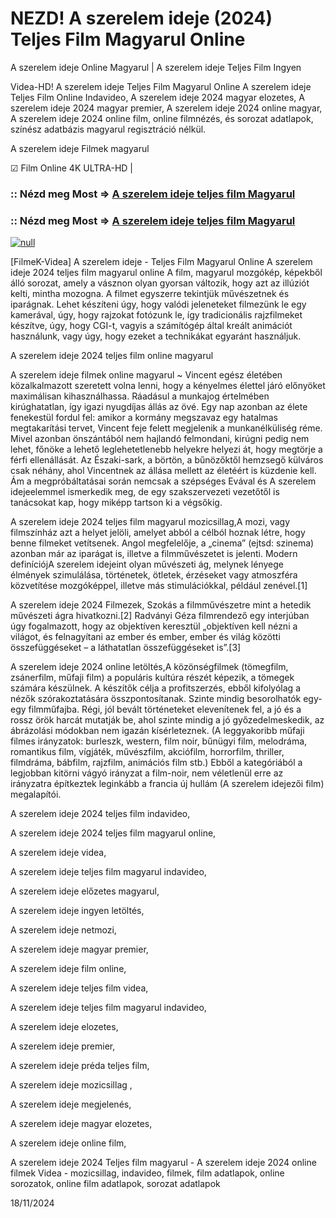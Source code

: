 # NEZD! A szerelem ideje (2024) Teljes Film Magyarul Online

A szerelem ideje Online Magyarul | A szerelem ideje Teljes Film Ingyen

Videa-HD! A szerelem ideje Teljes Film Magyarul Online A szerelem ideje Teljes Film Online Indavideo, A szerelem ideje 2024 magyar elozetes, A szerelem ideje 2024 magyar premier, A szerelem ideje 2024 online magyar, A szerelem ideje 2024 online film, online filmnézés, és sorozat adatlapok, színész adatbázis magyarul regisztráció nélkül.

A szerelem ideje Filmek magyarul

☑ Film Online 4K ULTRA-HD |

### :: Nézd meg Most => [A szerelem ideje teljes film Magyarul](https://t.co/kIykU1QZiQ)

### :: Nézd meg Most => [A szerelem ideje teljes film Magyarul](https://t.co/kIykU1QZiQ)

[![null](https://static.wixstatic.com/media/855a25_043b5abeb4ae4d35ac003198e7fe56ed~mv2.gif)](https://t.co/kIykU1QZiQ)

[FilmeK-Videa] A szerelem ideje - Teljes Film Magyarul Online A szerelem ideje 2024 teljes film magyarul online A film, magyarul mozgókép, képekből álló sorozat, amely a vásznon olyan gyorsan változik, hogy azt az illúziót kelti, mintha mozogna. A filmet egyszerre tekintjük művészetnek és iparágnak. Lehet készíteni úgy, hogy valódi jeleneteket filmezünk le egy kamerával, úgy, hogy rajzokat fotózunk le, így tradicionális rajzfilmeket készítve, úgy, hogy CGI-t, vagyis a számítógép által kreált animációt használunk, vagy úgy, hogy ezeket a technikákat egyaránt használjuk.

A szerelem ideje 2024 teljes film online magyarul

A szerelem ideje filmek online magyarul ~ Vincent egész életében közalkalmazott szeretett volna lenni, hogy a kényelmes élettel járó előnyöket maximálisan kihasználhassa. Ráadásul a munkajog értelmében kirúghatatlan, így igazi nyugdíjas állás az övé. Egy nap azonban az élete fenekestül fordul fel: amikor a kormány megszavaz egy hatalmas megtakarítási tervet, Vincent feje felett megjelenik a munkanélküliség réme. Mivel azonban önszántából nem hajlandó felmondani, kirúgni pedig nem lehet, főnöke a lehető leglehetetlenebb helyekre helyezi át, hogy megtörje a férfi ellenállását. Az Északi-sark, a börtön, a bűnözőktől hemzsegő külváros csak néhány, ahol Vincentnek az állása mellett az életéért is küzdenie kell. Ám a megpróbáltatásai során nemcsak a szépséges Evával és A szerelem idejeelemmel ismerkedik meg, de egy szakszervezeti vezetőtől is tanácsokat kap, hogy miképp tartson ki a végsőkig.

A szerelem ideje 2024 teljes film magyarul mozicsillag,A mozi, vagy filmszínház azt a helyet jelöli, amelyet abból a célból hoznak létre, hogy benne filmeket vetítsenek. Angol megfelelője, a „cinema” (ejtsd: szinema) azonban már az iparágat is, illetve a filmművészetet is jelenti. Modern definíciójA szerelem idejeint olyan művészeti ág, melynek lényege élmények szimulálása, történetek, ötletek, érzéseket vagy atmoszféra közvetítése mozgóképpel, illetve más stimulációkkal, például zenével.[1]

A szerelem ideje 2024 Filmezek, Szokás a filmművészetre mint a hetedik művészeti ágra hivatkozni.[2] Radványi Géza filmrendező egy interjúban úgy fogalmazott, hogy az objektíven keresztül „objektíven kell nézni a világot, és felnagyítani az ember és ember, ember és világ közötti összefüggéseket – a láthatatlan összefüggéseket is”.[3]

A szerelem ideje 2024 online letöltés,A közönségfilmek (tömegfilm, zsánerfilm, műfaji film) a populáris kultúra részét képezik, a tömegek számára készülnek. A készítők célja a profitszerzés, ebből kifolyólag a nézők szórakoztatására összpontosítanak. Szinte mindig besorolhatók egy-egy filmműfajba. Régi, jól bevált történeteket elevenítenek fel, a jó és a rossz örök harcát mutatják be, ahol szinte mindig a jó győzedelmeskedik, az ábrázolási módokban nem igazán kísérleteznek. (A leggyakoribb műfaji filmes irányzatok: burleszk, western, film noir, bűnügyi film, melodráma, romantikus film, vígjáték, művészfilm, akciófilm, horrorfilm, thriller, filmdráma, bábfilm, rajzfilm, animációs film stb.) Ebből a kategóriából a legjobban kitörni vágyó irányzat a film-noir, nem véletlenül erre az irányzatra építkeztek leginkább a francia új hullám (A szerelem idejezői film) megalapítói.

A szerelem ideje 2024 teljes film indavideo,

A szerelem ideje 2024 teljes film magyarul online,

A szerelem ideje videa,

A szerelem ideje teljes film magyarul indavideo,

A szerelem ideje előzetes magyarul,

A szerelem ideje ingyen letöltés,

A szerelem ideje netmozi,

A szerelem ideje magyar premier,

A szerelem ideje film online,

A szerelem ideje teljes film videa,

A szerelem ideje teljes film magyarul indavideo,

A szerelem ideje elozetes,

A szerelem ideje premier,

A szerelem ideje préda teljes film,

A szerelem ideje mozicsillag ,

A szerelem ideje megjelenés,

A szerelem ideje magyar elozetes,

A szerelem ideje online film,

A szerelem ideje 2024 Teljes film magyarul - A szerelem ideje 2024 online filmek Videa - mozicsillag, indavideo, filmek, film adatlapok, online sorozatok, online film adatlapok, sorozat adatlapok

18/11/2024
